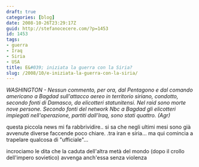 ```yaml
---
draft: true
categories: [blog]
date: 2008-10-26T23:29:17Z
guid: http://stefanocecere.com/?p=1453
id: 1453
tags:
- guerra
- Iraq
- Siria
- USA
title: E&#039; iniziata la guerra con la Siria?
slug: /2008/10/e-iniziata-la-guerra-con-la-siria/
---
```


_WASHINGTON - Nessun commento, per ora, dal Pentagono e dal comando americano a Bagdad sull'attacco aereo in territorio siriano, condotto, secondo fonti di Damasco, da elicotteri statunitensi. Nel raid sono morte nove persone. Secondo fonti del network Nbc a Bagdad gli elicotteri impiegati nell'operazione, partiti dall'Iraq, sono stati quattro. (Agr)_

questa piccola news mi fa rabbrividire.. si sa che negli ultimi mesi sono già avvenute diverse faccende poco chiare. .tra iran e siria… ma qui comincia a trapelare qualcosa di "ufficiale"…

incrociamo le dita che la caduta dell'altra metà del mondo (dopo il crollo dell'impero sovietico) avvenga anch'essa senza violenza
